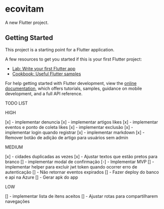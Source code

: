 # ecovitam

A new Flutter project.

## Getting Started

This project is a starting point for a Flutter application.

A few resources to get you started if this is your first Flutter project:

- [Lab: Write your first Flutter app](https://docs.flutter.dev/get-started/codelab)
- [Cookbook: Useful Flutter samples](https://docs.flutter.dev/cookbook)

For help getting started with Flutter development, view the
[online documentation](https://docs.flutter.dev/), which offers tutorials,
samples, guidance on mobile development, and a full API reference.

TODO LIST

HIGH

[x] - implementar denuncia
[x] - implementar artigos likes
[x] - implementar eventos e ponto de coleta likes
[x] - implementar exclusão
[x] - implementar login quando registrar
[x] - implementar markdown
[x] - Remover botão de adição de artigo para usuários sem admin

MEDIUM

[x] - cidades duplicadas as vezes
[x] - Ajustar textos que estão pretos para branco
[] - implementar modal de confirmação
[-] - Implementar MVP
[] - implementar helper para excluir jwt token quando ocorrer erro de autenticação
[] - Não retornar eventos expirados
[] - Fazer deploy do banco e api na Azure
[] - Gerar apk do app

LOW

[] - implementar lista de itens aceitos
[] - Ajustar rotas para compartilharem navegações
